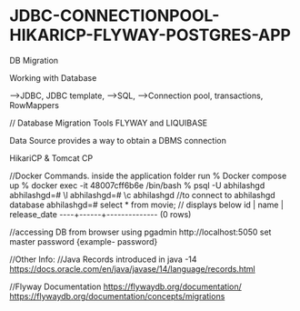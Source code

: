 # JDBC-CONNECTIONPOOL-HIKARICP-FLYWAY-POSTGRES-APP
DB Migration

Working with Database

—>JDBC, JDBC template,
—>SQL,
—>Connection pool, transactions, RowMappers

// Database Migration Tools
FLYWAY and LIQUIBASE

Data Source provides a way to obtain a DBMS connection

HikariCP & Tomcat CP


//Docker Commands. inside the application folder run
% Docker compose up
% docker exec -it 48007cff6b6e /bin/bash
% psql -U abhilashgd
abhilashgd=# \l
abhilashgd=# \c abhilashgd //to connect to abhilashgd database
abhilashgd=# select * from movie; // displays below
id | name | release_date
----+------+--------------
(0 rows)


//accessing DB from browser using pgadmin
http://localhost:5050
set master password {example- password}


//Other Info:
//Java Records introduced in java -14
https://docs.oracle.com/en/java/javase/14/language/records.html

//Flyway Documentation
https://flywaydb.org/documentation/
https://flywaydb.org/documentation/concepts/migrations

